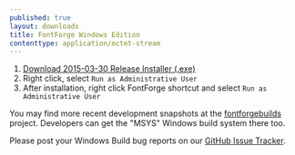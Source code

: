```yaml
---
published: true
layout: downloads
title: FontForge Windows Edition
contenttype: application/octet-stream
---
```


1. [Download 2015-03-30 Release Installer (.exe)](https://github.com/fontforge/fontforge/releases/download/20150330/FontForgeSetup-2015-03-30.exe)
2. Right click, select `Run as Administrative User`
3. After installation, right click FontForge shortcut and select `Run as Administrative User`

You may find more recent development snapshots at the [fontforgebuilds] project.
Developers can get the "MSYS" Windows build system there too.

Please post your Windows Build bug reports on our [GitHub Issue Tracker].

[fontforgebuilds]: http://sourceforge.net/projects/fontforgebuilds/
[GitHub Issue Tracker]: https://github.com/fontforge/fontforge/issues/
